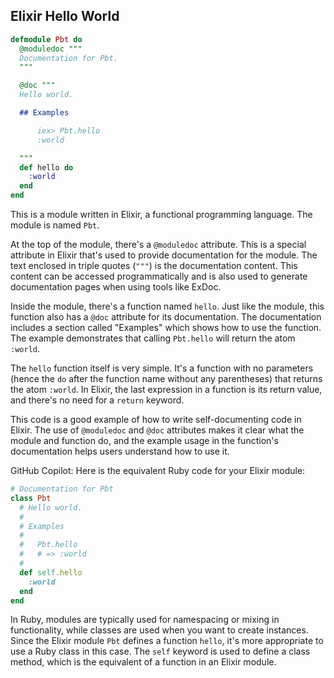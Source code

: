 ## Elixir Hello World

```elixir
defmodule Pbt do
  @moduledoc """
  Documentation for Pbt.
  """

  @doc """
  Hello world.

  ## Examples

      iex> Pbt.hello
      :world

  """
  def hello do
    :world
  end
end
```

This is a module written in Elixir, a functional programming language. The module is named `Pbt`.

At the top of the module, there's a `@moduledoc` attribute. This is a special attribute in Elixir that's used to provide documentation for the module. The text enclosed in triple quotes (`"""`) is the documentation content. This content can be accessed programmatically and is also used to generate documentation pages when using tools like ExDoc.

Inside the module, there's a function named `hello`. Just like the module, this function also has a `@doc` attribute for its documentation. The documentation includes a section called "Examples" which shows how to use the function. The example demonstrates that calling `Pbt.hello` will return the atom `:world`.

The `hello` function itself is very simple. It's a function with no parameters (hence the `do` after the function name without any parentheses) that returns the atom `:world`. In Elixir, the last expression in a function is its return value, and there's no need for a `return` keyword.

This code is a good example of how to write self-documenting code in Elixir. The use of `@moduledoc` and `@doc` attributes makes it clear what the module and function do, and the example usage in the function's documentation helps users understand how to use it.

GitHub Copilot: Here is the equivalent Ruby code for your Elixir module:

```ruby
# Documentation for Pbt
class Pbt
  # Hello world.
  #
  # Examples
  #
  #   Pbt.hello
  #   # => :world
  #
  def self.hello
    :world
  end
end
```

In Ruby, modules are typically used for namespacing or mixing in functionality, while classes are used when you want to create instances. Since the Elixir module `Pbt` defines a function `hello`, it's more appropriate to use a Ruby class in this case. The `self` keyword is used to define a class method, which is the equivalent of a function in an Elixir module.
